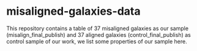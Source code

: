 # misaligned-galaxies-data
This repository contains a table of 37 misaligned galaxies as our sample (misalign_final_publish) and 37 aligned galaxies (control_final_publish) as control sample of our work, we list some properties of our sample here.
